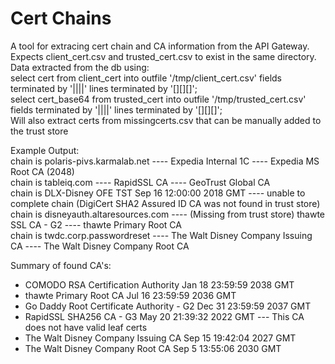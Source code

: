 # Cert Chains
 
A tool for extracing cert chain and CA information from the API Gateway.  
Expects client_cert.csv and trusted_cert.csv to exist in the same directory.  
Data extracted from the db using:  
select cert from client_cert into outfile '/tmp/client_cert.csv' fields terminated by '||||' lines terminated by '[][][]';  
select cert_base64 from trusted_cert into outfile '/tmp/trusted_cert.csv' fields terminated by '||||' lines terminated by '[][][]';  
Will also extract certs from missingcerts.csv that can be manually added to the trust store  

Example Output:  
chain is polaris-pivs.karmalab.net ---- Expedia Internal 1C ---- Expedia MS Root CA (2048)  
chain is tableiq.com ---- RapidSSL CA ---- GeoTrust Global CA  
chain is DLX-Disney OFE TST Sep 16 12:00:00 2018 GMT ---- unable to complete chain (DigiCert SHA2 Assured ID CA was not found in trust store)  
chain is disneyauth.altaresources.com ---- (Missing from trust store) thawte SSL CA - G2 ---- thawte Primary Root CA  
chain is twdc.corp.passwordreset ---- The Walt Disney Company Issuing CA ---- The Walt Disney Company Root CA  

Summary of found CA's:  
- COMODO RSA Certification Authority Jan 18 23:59:59 2038 GMT  
- thawte Primary Root CA Jul 16 23:59:59 2036 GMT  
- Go Daddy Root Certificate Authority - G2 Dec 31 23:59:59 2037 GMT  
- RapidSSL SHA256 CA - G3 May 20 21:39:32 2022 GMT --- This CA does not have valid leaf certs  
- The Walt Disney Company Issuing CA Sep 15 19:42:04 2027 GMT  
- The Walt Disney Company Root CA Sep  5 13:55:06 2030 GMT  
